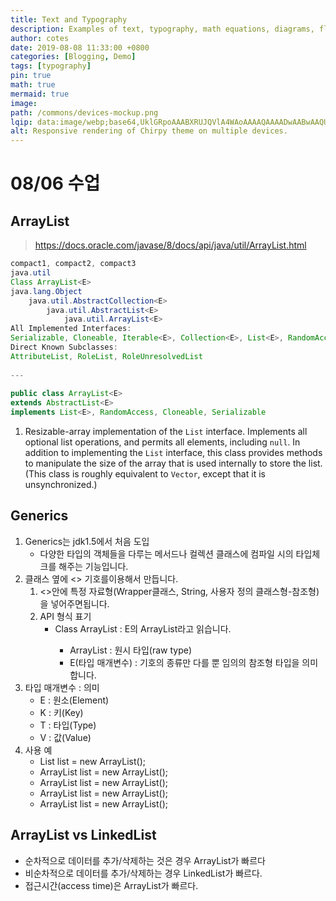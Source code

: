 ```yaml
---
title: Text and Typography
description: Examples of text, typography, math equations, diagrams, flowcharts, pictures, videos, and more.
author: cotes
date: 2019-08-08 11:33:00 +0800
categories: [Blogging, Demo]
tags: [typography]
pin: true
math: true
mermaid: true
image:
path: /commons/devices-mockup.png
lqip: data:image/webp;base64,UklGRpoAAABXRUJQVlA4WAoAAAAQAAAADwAABwAAQUxQSDIAAAARL0AmbZurmr57yyIiqE8oiG0bejIYEQTgqiDA9vqnsUSI6H+oAERp2HZ65qP/VIAWAFZQOCBCAAAA8AEAnQEqEAAIAAVAfCWkAALp8sF8rgRgAP7o9FDvMCkMde9PK7euH5M1m6VWoDXf2FkP3BqV0ZYbO6NA/VFIAAAA
alt: Responsive rendering of Chirpy theme on multiple devices.
---
```


# 08/06 수업
## ArrayList

> https://docs.oracle.com/javase/8/docs/api/java/util/ArrayList.html

```java
compact1, compact2, compact3
java.util
Class ArrayList<E>
java.lang.Object
	java.util.AbstractCollection<E>
		java.util.AbstractList<E>
			java.util.ArrayList<E>
All Implemented Interfaces:
Serializable, Cloneable, Iterable<E>, Collection<E>, List<E>, RandomAccess
Direct Known Subclasses:
AttributeList, RoleList, RoleUnresolvedList
  
---
  
public class ArrayList<E>
extends AbstractList<E>
implements List<E>, RandomAccess, Cloneable, Serializable
```

1. Resizable-array implementation of the `List` interface. Implements all optional list operations, and permits all elements, including `null`. In addition to implementing the `List` interface, this class provides methods to manipulate the size of the array that is used internally to store the list. (This class is roughly equivalent to `Vector`, except that it is unsynchronized.)



## Generics

1. Generics는 jdk1.5에서 처음 도입
   - 다양한 타입의 객체들을 다루는 메서드나 컬렉션 클래스에 컴파일 시의 타입체크를 해주는 기능입니다.
2. 클래스 옆에 <> 기호를이용해서 만듭니다.
   1. <>안에 특정 자료형(Wrapper클래스, String, 사용자 정의 클래스형-참조형)을 넣어주면됩니다.
   2. API 형식 표기
      - Class ArrayList<E> : E의 ArrayList라고 읽습니다.
        - ArrayList : 원시 타입(raw type)
        - E(타입 매개변수) : 기호의 종류만 다를 뿐 임의의 참조형 타입을 의미합니다.
3. 타입 매개변수 : 의미
   - E : 원소(Element)
   - K : 키(Key)
   - T : 타입(Type)
   - V : 값(Value)
4. 사용 예
   - List<String> list = new ArrayList<String>();
   - ArrayList<String> list = new ArrayList<String>();
   - ArrayList<Integer> list = new ArrayList<Integer>();
   - ArrayList<Double> list = new ArrayList<Double>();
   - ArrayList<MemberInput> list = new ArrayList<MemberInput>();



## ArrayList vs LinkedList

- 순차적으로 데이터를 추가/삭제하는 것은 경우 ArrayList가 빠르다
- 비순차적으로 데이터를 추가/삭제하는 경우 LinkedList가 빠르다.
- 접근시간(access time)은 ArrayList가 빠르다.
